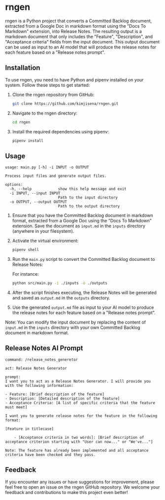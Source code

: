 # rngen

rngen is a Python project that converts a Committed Backlog document, extracted from a Google Doc in markdown format using the "Docs To Markdown" extension, into Release Notes. The resulting output is a markdown document that only includes the "Feature", "Description", and "Acceptance criteria" fields from the input document. This output document can be used as input to an AI model that will produce the release notes for each feature based on a "Release notes prompt".

## Installation

To use rngen, you need to have Python and pipenv installed on your system. Follow these steps to get started:

1. Clone the rngen repository from GitHub:

   ```bash
   git clone https://github.com/kimjisena/rngen.git
   ```

2. Navigate to the rngen directory:

   ```bash
   cd rngen
   ```

3. Install the required dependencies using pipenv:

   ```bash
   pipenv install
   ```

## Usage

```
usage: main.py [-h] -i INPUT -o OUTPUT

Process input files and generate output files.

options:
  -h, --help            show this help message and exit
  -i INPUT, --input INPUT
                        Path to the input directory
  -o OUTPUT, --output OUTPUT
                        Path to the output directory

```

1. Ensure that you have the Committed Backlog document in markdown format, extracted from a Google Doc using the "Docs To Markdown" extension. Save the document as `input.md` in the `inputs` directory (anywhere in your filesystem).

2. Activate the virtual environment:

   ```bash
   pipenv shell
   ```

3. Run the `main.py` script to convert the Committed Backlog document to Release Notes:

    For instance:
   ```bash
   python src/main.py -i ./inputs -o ./outputs
   ```

4. After the script finishes executing, the Release Notes will be generated and saved as `output.md` in the `outputs` directory.

5. Use the generated `output.md` file as input to your AI model to produce the release notes for each feature based on a "Release notes prompt".

Note: You can modify the input document by replacing the content of `input.md` in the `inputs` directory with your own Committed Backlog document in markdown format.

## Release Notes AI Prompt
```
command: /release_notes_generetor

act: Release Notes Generator

prompt:
I want you to act as a Release Notes Generator. I will provide you with the following information: 

- Feature: [Brief description of the feature]
- Description: [Detailed description of the feature]
- Acceptance Criteria: [A list of specific criteria that the feature must meet]

I want you to generate release notes for the feature in the following format:

[Feature in titlecase]

    - [Acceptance criteria in two words]: [Brief description of acceptance criterion starting with "User can now..." or "We've..."]

Note: The feature has already been implemented and all acceptance criteria have been checked and they pass.
```
## Feedback

If you encounter any issues or have suggestions for improvement, please feel free to open an issue on the rngen GitHub repository. We welcome your feedback and contributions to make this project even better!